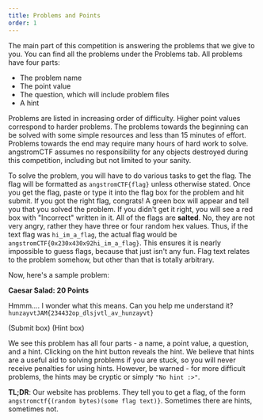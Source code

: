 ```yaml
---
title: Problems and Points
order: 1
---
```

The main part of this competition is answering the problems that we give to you. You can find all the problems under the Problems tab. All problems have four parts:
* The problem name
* The point value
* The question, which will include problem files
* A hint

Problems are listed in increasing order of difficulty. Higher point values correspond to harder problems. The problems towards the beginning can be solved with some simple resources and less than 15 minutes of effort. Problems towards the end may require many hours of hard work to solve. angstromCTF assumes no responsibility for any objects destroyed during this competition, including but not limited to your sanity.

To solve the problem, you will have to do various tasks to get the flag. The flag will be formatted as ``angstromCTF{flag}`` unless otherwise stated. Once you get the flag, paste or type it into the flag box for the problem and hit submit. If you got the right flag, congrats! A green box will appear and tell you that you solved the problem. If you didn't get it right, you will see a red box with "Incorrect" written in it. All of the flags are **salted**. No, they are not very angry, rather they have three or four random hex values. Thus, if the text flag was ``hi_im_a_flag``, the actual flag would be ``angstromCTF{0x230x430x92hi_im_a_flag}``. This ensures it is nearly impossible to guess flags, because that just isn't any fun. Flag text relates to the problem somehow, but other than that is totally arbitrary.

Now, here's a sample problem:

**Caesar Salad: 20 Points**

Hmmm.... I wonder what this means. Can you help me understand it?
``hunzayvtJAM{234432op_dlsjvtl_av_hunzayvt}``

(Submit box) (Hint box)

We see this problem has all four parts - a name, a point value, a question, and a hint. Clicking on the hint button reveals the hint. We believe that hints are a useful aid to solving problems if you are stuck, so you will never receive penalties for using hints. However, be warned - for more difficult problems, the hints may be cryptic or simply `"No hint :>"`.


**TL;DR**: Our website has problems. They tell you to get a flag, of the form ``angstromctf{(random bytes)(some flag text)}``. Sometimes there are hints, sometimes not.

